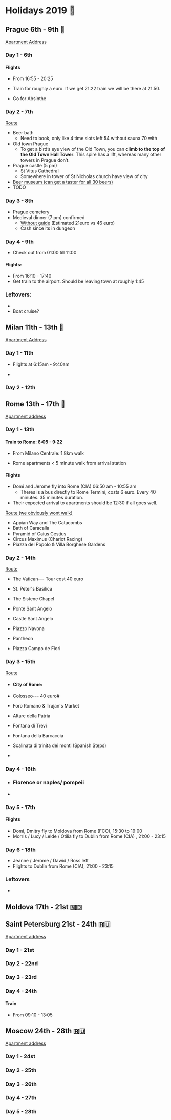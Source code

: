 # Holidays 2019 :tada:

## Prague 6th - 9th :beers:

[Apartment Address](https://goo.gl/maps/ZfzApYyhNuNTS3at7)

### Day 1 - 6th

#### Flights

+ From 16:55 - 20:25
+ Train for roughly a euro. If we get 21:22 train we will be there at 21:50.

+ Go for Absinthe

### Day 2 - 7th

[Route](https://goo.gl/maps/pWiCdXzVY1TWdSwd7)

+ Beer bath
  + Need to book, only like 4 time slots left 54 without sauna 70 with
+ Old town Prague
  + To get a bird’s eye view of the Old Town, you can **climb to the top of the Old Town Hall Tower**. This spire has a lift, whereas many other towers in Prague don’t.
+ Prague castle (5 pm)
  +  St Vitus Cathedral 
  + Somewhere in tower of St Nicholas church have view of city
+ [Beer museum (can get a taster for all 30 beers)](http://www.praguebeermuseum.com/)
+ TODO

### Day 3 - 8th

+ Prague cemetery
+ Medieval dinner (7 pm) confirmed
  - [Without guide](<http://www.krcmabrabant.cz/en/jidelni-listek2/jidelni-listek2/>) (Estimated 21euro vs 46 euro)
  - Cash since its in dungeon

### Day 4 - 9th

+ Check out  from 01:00 till 11:00

#### Flights:

+ From 16:10 - 17:40
+ Get train to the airport. Should be leaving town at roughly 1:45



### Leftovers:

+ 
+ Boat cruise?



## Milan 11th - 13th :pizza:

[Apartment Address](https://goo.gl/maps/utVHvqhy5VpA6txBA)



### Day 1 - 11th

+ Flights at 6:15am - 9:40am

+ 



### Day 2 - 12th



## Rome 13th - 17th :wine_glass:

[Apartment address](<https://goo.gl/maps/c2PWaJxevLPdDdQv8>)



### Day 1 - 13th

#### Train to Rome: 6:05 - 9:22

+ From Milano Centrale: 1.8km walk

+ Rome apartments < 5 minute walk from arrival station

#### Flights

+ Domi and Jerome fly into Rome (CIA)  06:50 am - 10:55 am
  + Theres is a bus directly to Rome Termini, costs 6 euro. Every 40 minutes. 35 minutes duration.
+ Their expected arrival to apartments should be 12:30 if all goes well.

[Route (we obviously wont walk)](https://goo.gl/maps/bGE8hcAfSWKE7b2H9)

+ Appian Way and The Catacombs
+ Bath of Caracalla
+ Pyramid of Caius Cestius
+ Circus Maximus (Chariot Racing)
+ Piazza del Popolo & Villa Borghese Gardens

### Day 2 - 14th

[Route](https://goo.gl/maps/sp9pTE9fGDn75Bm77)

+ The Vatican--- Tour cost 40 euro

+ St. Peter's Basilica

+ The Sistene Chapel

+ Ponte Sant Angelo

+ Castle Sant Angelo

+ Piazzo Navona

+ Pantheon

+ Piazza Campo de Fiori

  

### Day 3 - 15th

[Route](https://goo.gl/maps/x7qoydMFhU46moev6)

+ #### City of Rome: 

+ Colosseo--- 40 euro#

+ Foro Romano & Trajan's Market

+ Altare della Patria

+ Fontana di Trevi

+ Fontana della Barcaccia

+ Scalinata di trinita dei monti (Spanish Steps)

+ 

### Day 4  - 16th

+ ### Florence or naples/ pompeii

+ 

### Day 5 - 17th

#### Flights

+ Domi, Dmitry fly to Moldova from Rome (FCO), 15:30 to 19:00
+ Morris / Lucy / Lelde / Otilia fly to Dublin from Rome (CIA) , 21:00 - 23:15





### Day 6 - 18th

+ Jeanne / Jerome / Dawid / Ross left
+ Flights to Dublin from Rome (CIA), 21:00 - 23:15



### Leftovers

+ 



## Moldova 17th - 21st :moldova:



## Saint Petersburg 21st - 24th :ru:

[Apartment address](https://goo.gl/maps/z52NBhqgQB5z5mrR7)

### Day 1 - 21st

### Day 2 - 22nd

### Day 3 - 23rd

### Day 4 - 24th

#### Train

+ From 09:10 - 13:05





## Moscow 24th - 28th :ru:

[Apartment address](https://goo.gl/maps/zsge4QduaRnStvbW8)

### Day 1 - 24st

### Day 2 - 25th

### Day 3 - 26th

### Day 4 - 27th

### Day 5 - 28th







